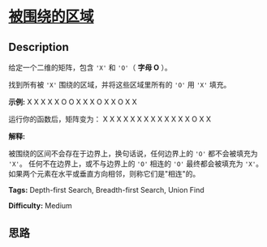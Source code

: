 # [被围绕的区域][title]

## Description

给定一个二维的矩阵，包含 `'X'` 和 `'O'`（ **字母 O** ）。

找到所有被 `'X'` 围绕的区域，并将这些区域里所有的 `'O'` 用 `'X'` 填充。

**示例:**
            X X X X    X O O X    X X O X    X O X X    

运行你的函数后，矩阵变为：
            X X X X    X X X X    X X X X    X O X X    

**解释:**

被围绕的区间不会存在于边界上，换句话说，任何边界上的 `'O'` 都不会被填充为 `'X'`。 任何不在边界上，或不与边界上的 `'O'` 相连的
`'O'` 最终都会被填充为 `'X'`。如果两个元素在水平或垂直方向相邻，则称它们是"相连"的。


**Tags:** Depth-first Search, Breadth-first Search, Union Find

**Difficulty:** Medium

## 思路

[title]: https://leetcode-cn.com/problems/surrounded-regions
